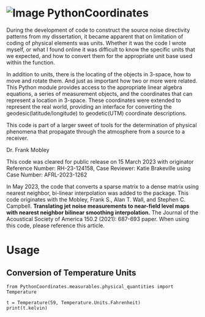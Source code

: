 # ![Image](./_d29623d8-088c-480c-8d70-0b831a2c23a6.jpg "PythonCoordinates") PythonCoordinates

During the development of code to construct the source noise directivity patterns from my dissertation, it became 
apparent that on limitation of coding of physical elements was units. Whether it was the code I wrote myself, or 
what I found online it was difficult to know the specific units that we expected, and how to convert them for the 
appropriate unit base used within the function.

In addition to units, there is the locating of the objects in 3-space, how to move and rotate them. And just as 
important how two or more were related. This Python module provides access to the appropriate linear algebra equations,
a series of measurement objects, and the coordinates that can represent a location in 3-space. These coordinates were
extended to represent the real world, providing an interface for converting the geodesic(latitude/longitude) to 
geodetic(UTM) coordinate descriptions. 

This code is part of a larger sweet of tools for the determination of physical phenomena that propagate through the
atmosphere from a source to a receiver.

Dr. Frank Mobley

This code was cleared for public release on 15 March 2023 with originator Reference Number: RH-23-124158, Case Reviewer: 
Katie Brakeville using Case Number: AFRL-2023-1262

In May 2023, the code that converts a sparse matrix to a dense matrix using nearest neighbor, bi-linear interpolation 
was added to the package. This code originates with the Mobley, Frank S., Alan T. Wall, and Stephen C. Campbell. 
__Translating jet noise measurements to near-field level maps with nearest neighbor bilinear smoothing interpolation.__
The Journal of the Acoustical Society of America 150.2 (2021): 687-693 paper. When using this code, please reference 
this article.

# Usage
## Conversion of Temperature Units

	from PythonCoordinates.measurables.physical_quantities import Temperature
	
	t = Temperature(59, Temperature.Units.Fahrenheit)
	print(t.kelvin)
	
